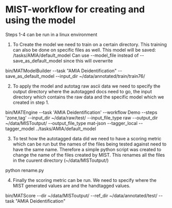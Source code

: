 # MIST-workflow for creating and using the model 

Steps 1-4 can be run in a linux environment 

1. To Create the model we need to train on a certain directory. This training can also be done on specific files as well. This model will be saved: /tasks/AMIA/default_model
Can use --model_file <file> instead of --save_as_default_model since this will overwrite
  
  bin/MATModelBuilder --task "AMIA Deidentification" --save_as_default_model --input_dir ~/data/annotated/train/train76/

2. To apply the model and autotag raw ascii data we need to specify the output directory where the autotagged docs need to go, the input directory which contains the raw data and the specific model which we created in step 1.

  bin/MATEngine --task 'AMIA Deidentification' --workflow Demo --steps 'zone,tag' --input_dir ~/data/raw/test/ --input_file_type raw --output_dir ~/data/MISToutput/ --output_file_type mat-json --tagger_local --tagger_model ../tasks/AMIA/default_model
 
3. To test how the autotagged data did we need to have a scoring metric which can be run but the names of the files being tested against need to have the same name. Therefore a simple python script was created to change the name of the files created by MIST. This renames all the files in the cuurent directory (~/data/MISToutput/)

  python rename.py
 
4. Finally the scoring metric can be run. We need to specify where the MIST generated values are and the handtagged values. 

  bin/MATScore --dir ~/data/MISToutput/ --ref_dir ~/data/annotated/test/ --task "AMIA Deidentification"
